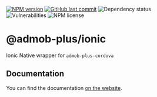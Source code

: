 [![NPM version](https://img.shields.io/npm/v/@admob-plus/ionic.svg)](https://npmjs.org/package/@admob-plus/ionic)
[![GitHub last commit](https://img.shields.io/github/last-commit/admob-plus/admob-plus)](https://github.com/admob-plus/admob-plus)
![Dependency status](https://img.shields.io/librariesio/release/npm/@admob-plus/ionic)
![Vulnerabilities](https://img.shields.io/snyk/vulnerabilities/npm/@admob-plus/ionic)
![NPM license](https://img.shields.io/npm/l/@admob-plus/ionic)

# @admob-plus/ionic

Ionic Native wrapper for `admob-plus-cordova`

## Documentation

You can find the documentation [on the website](https://admob-plus.github.io/docs/ionic).
